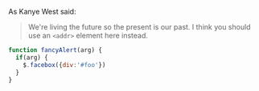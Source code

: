 As Kanye West said:

> We're living the future so
> the present is our past.
I think you should use an
`<addr>` element here instead.
```javascript
function fancyAlert(arg) {
  if(arg) {
    $.facebox({div:'#foo'})
  }
}
```
